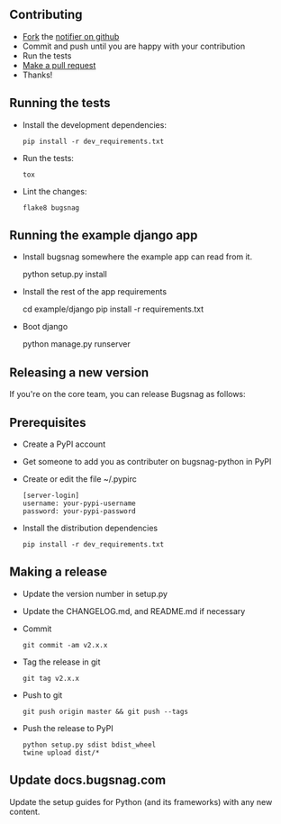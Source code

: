 
Contributing
------------

-   [Fork](https://help.github.com/articles/fork-a-repo) the [notifier on github](https://github.com/bugsnag/bugsnag-python)
-   Commit and push until you are happy with your contribution
-   Run the tests
-   [Make a pull request](https://help.github.com/articles/using-pull-requests)
-   Thanks!

Running the tests
-----------------

- Install the development dependencies:

      pip install -r dev_requirements.txt

- Run the tests:

      tox


- Lint the changes:

      flake8 bugsnag


Running the example django app
------------------------------

-  Install bugsnag somewhere the example app can read from it.

    python setup.py install

- Install the rest of the app requirements

    cd example/django
    pip install -r requirements.txt

- Boot django

    python manage.py runserver

Releasing a new version
-----------------------

If you're on the core team, you can release Bugsnag as follows:

## Prerequisites

* Create a PyPI account
* Get someone to add you as contributer on bugsnag-python in PyPI
* Create or edit the file ~/.pypirc

    ```
    [server-login]
    username: your-pypi-username
    password: your-pypi-password
    ```

* Install the distribution dependencies

      pip install -r dev_requirements.txt

## Making a release

* Update the version number in setup.py
* Update the CHANGELOG.md, and README.md if necessary
* Commit

    ```
    git commit -am v2.x.x
    ```

* Tag the release in git

    ```
    git tag v2.x.x
    ```

* Push to git

    ```
    git push origin master && git push --tags
    ```

* Push the release to PyPI

      python setup.py sdist bdist_wheel
      twine upload dist/*

## Update docs.bugsnag.com

Update the setup guides for Python (and its frameworks) with any new content.

